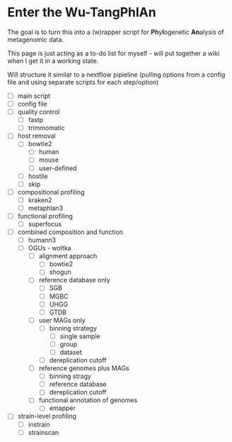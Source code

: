 # Enter the Wu-TangPhlAn
The goal is to turn this into a (w)rapper script for **Ph**y**l**ogenetic **An**alysis of metagenomic data.  

This page is just acting as a to-do list for myself - will put together a wiki when I get it in a working state.

Will structure it similar to a nextflow pipieline (pulling options from a config file and using separate scripts for each step/option)

- [ ] main script
- [ ] config file
- [ ] quality control
    - [ ] fastp
    - [ ] trimmomatic
- [ ] host removal
    - [ ] bowtie2
        - [ ] human
        - [ ] mouse
        - [ ] user-defined
    - [ ] hostile
    - [ ] skip
- [ ] compositional profiling
    - [ ] kraken2
    - [ ] metaphlan3
- [ ] functional profiling
    - [ ] superfocus
- [ ] combined composition and function
    - [ ] humann3
    - [ ] OGUs - woltka
        - [ ] alignment approach
            - [ ] bowtie2
            - [ ] shogun
        - [ ] reference database only
            - [ ] SGB
            - [ ] MGBC
            - [ ] UHGG
            - [ ] GTDB
        - [ ] user MAGs only
            - [ ] binning strategy
                - [ ] single sample
                - [ ] group
                - [ ] dataset
            - [ ] dereplication cutoff
        - [ ] reference genomes plus MAGs
            - [ ] binning stragy
            - [ ] reference database
            - [ ] dereplication cutoff
        - [ ] functional annotation of genomes
            - [ ] emapper
- [ ] strain-level profiling
    - [ ] instrain
    - [ ] strainscan
